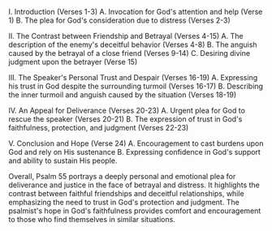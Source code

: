 I. Introduction (Verses 1-3)
   A. Invocation for God's attention and help (Verse 1)
   B. The plea for God's consideration due to distress (Verses 2-3)

II. The Contrast between Friendship and Betrayal (Verses 4-15)
   A. The description of the enemy's deceitful behavior (Verses 4-8)
   B. The anguish caused by the betrayal of a close friend (Verses 9-14)
   C. Desiring divine judgment upon the betrayer (Verse 15)

III. The Speaker's Personal Trust and Despair (Verses 16-19)
   A. Expressing his trust in God despite the surrounding turmoil (Verses 16-17)
   B. Describing the inner turmoil and anguish caused by the situation (Verses 18-19)

IV. An Appeal for Deliverance (Verses 20-23)
   A. Urgent plea for God to rescue the speaker (Verses 20-21)
   B. The expression of trust in God's faithfulness, protection, and judgment (Verses 22-23)

V. Conclusion and Hope (Verse 24)
   A. Encouragement to cast burdens upon God and rely on His sustenance
   B. Expressing confidence in God's support and ability to sustain His people.

Overall, Psalm 55 portrays a deeply personal and emotional plea for deliverance and justice in the face of betrayal and distress. It highlights the contrast between faithful friendships and deceitful relationships, while emphasizing the need to trust in God's protection and judgment. The psalmist's hope in God's faithfulness provides comfort and encouragement to those who find themselves in similar situations.
